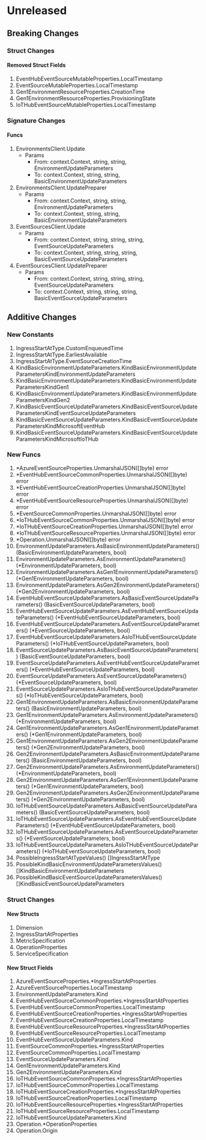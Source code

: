 # Unreleased

## Breaking Changes

### Struct Changes

#### Removed Struct Fields

1. EventHubEventSourceMutableProperties.LocalTimestamp
1. EventSourceMutableProperties.LocalTimestamp
1. Gen1EnvironmentResourceProperties.CreationTime
1. Gen1EnvironmentResourceProperties.ProvisioningState
1. IoTHubEventSourceMutableProperties.LocalTimestamp

### Signature Changes

#### Funcs

1. EnvironmentsClient.Update
	- Params
		- From: context.Context, string, string, EnvironmentUpdateParameters
		- To: context.Context, string, string, BasicEnvironmentUpdateParameters
1. EnvironmentsClient.UpdatePreparer
	- Params
		- From: context.Context, string, string, EnvironmentUpdateParameters
		- To: context.Context, string, string, BasicEnvironmentUpdateParameters
1. EventSourcesClient.Update
	- Params
		- From: context.Context, string, string, string, EventSourceUpdateParameters
		- To: context.Context, string, string, string, BasicEventSourceUpdateParameters
1. EventSourcesClient.UpdatePreparer
	- Params
		- From: context.Context, string, string, string, EventSourceUpdateParameters
		- To: context.Context, string, string, string, BasicEventSourceUpdateParameters

## Additive Changes

### New Constants

1. IngressStartAtType.CustomEnqueuedTime
1. IngressStartAtType.EarliestAvailable
1. IngressStartAtType.EventSourceCreationTime
1. KindBasicEnvironmentUpdateParameters.KindBasicEnvironmentUpdateParametersKindEnvironmentUpdateParameters
1. KindBasicEnvironmentUpdateParameters.KindBasicEnvironmentUpdateParametersKindGen1
1. KindBasicEnvironmentUpdateParameters.KindBasicEnvironmentUpdateParametersKindGen2
1. KindBasicEventSourceUpdateParameters.KindBasicEventSourceUpdateParametersKindEventSourceUpdateParameters
1. KindBasicEventSourceUpdateParameters.KindBasicEventSourceUpdateParametersKindMicrosoftEventHub
1. KindBasicEventSourceUpdateParameters.KindBasicEventSourceUpdateParametersKindMicrosoftIoTHub

### New Funcs

1. *AzureEventSourceProperties.UnmarshalJSON([]byte) error
1. *EventHubEventSourceCommonProperties.UnmarshalJSON([]byte) error
1. *EventHubEventSourceCreationProperties.UnmarshalJSON([]byte) error
1. *EventHubEventSourceResourceProperties.UnmarshalJSON([]byte) error
1. *EventSourceCommonProperties.UnmarshalJSON([]byte) error
1. *IoTHubEventSourceCommonProperties.UnmarshalJSON([]byte) error
1. *IoTHubEventSourceCreationProperties.UnmarshalJSON([]byte) error
1. *IoTHubEventSourceResourceProperties.UnmarshalJSON([]byte) error
1. *Operation.UnmarshalJSON([]byte) error
1. EnvironmentUpdateParameters.AsBasicEnvironmentUpdateParameters() (BasicEnvironmentUpdateParameters, bool)
1. EnvironmentUpdateParameters.AsEnvironmentUpdateParameters() (*EnvironmentUpdateParameters, bool)
1. EnvironmentUpdateParameters.AsGen1EnvironmentUpdateParameters() (*Gen1EnvironmentUpdateParameters, bool)
1. EnvironmentUpdateParameters.AsGen2EnvironmentUpdateParameters() (*Gen2EnvironmentUpdateParameters, bool)
1. EventHubEventSourceUpdateParameters.AsBasicEventSourceUpdateParameters() (BasicEventSourceUpdateParameters, bool)
1. EventHubEventSourceUpdateParameters.AsEventHubEventSourceUpdateParameters() (*EventHubEventSourceUpdateParameters, bool)
1. EventHubEventSourceUpdateParameters.AsEventSourceUpdateParameters() (*EventSourceUpdateParameters, bool)
1. EventHubEventSourceUpdateParameters.AsIoTHubEventSourceUpdateParameters() (*IoTHubEventSourceUpdateParameters, bool)
1. EventSourceUpdateParameters.AsBasicEventSourceUpdateParameters() (BasicEventSourceUpdateParameters, bool)
1. EventSourceUpdateParameters.AsEventHubEventSourceUpdateParameters() (*EventHubEventSourceUpdateParameters, bool)
1. EventSourceUpdateParameters.AsEventSourceUpdateParameters() (*EventSourceUpdateParameters, bool)
1. EventSourceUpdateParameters.AsIoTHubEventSourceUpdateParameters() (*IoTHubEventSourceUpdateParameters, bool)
1. Gen1EnvironmentUpdateParameters.AsBasicEnvironmentUpdateParameters() (BasicEnvironmentUpdateParameters, bool)
1. Gen1EnvironmentUpdateParameters.AsEnvironmentUpdateParameters() (*EnvironmentUpdateParameters, bool)
1. Gen1EnvironmentUpdateParameters.AsGen1EnvironmentUpdateParameters() (*Gen1EnvironmentUpdateParameters, bool)
1. Gen1EnvironmentUpdateParameters.AsGen2EnvironmentUpdateParameters() (*Gen2EnvironmentUpdateParameters, bool)
1. Gen2EnvironmentUpdateParameters.AsBasicEnvironmentUpdateParameters() (BasicEnvironmentUpdateParameters, bool)
1. Gen2EnvironmentUpdateParameters.AsEnvironmentUpdateParameters() (*EnvironmentUpdateParameters, bool)
1. Gen2EnvironmentUpdateParameters.AsGen1EnvironmentUpdateParameters() (*Gen1EnvironmentUpdateParameters, bool)
1. Gen2EnvironmentUpdateParameters.AsGen2EnvironmentUpdateParameters() (*Gen2EnvironmentUpdateParameters, bool)
1. IoTHubEventSourceUpdateParameters.AsBasicEventSourceUpdateParameters() (BasicEventSourceUpdateParameters, bool)
1. IoTHubEventSourceUpdateParameters.AsEventHubEventSourceUpdateParameters() (*EventHubEventSourceUpdateParameters, bool)
1. IoTHubEventSourceUpdateParameters.AsEventSourceUpdateParameters() (*EventSourceUpdateParameters, bool)
1. IoTHubEventSourceUpdateParameters.AsIoTHubEventSourceUpdateParameters() (*IoTHubEventSourceUpdateParameters, bool)
1. PossibleIngressStartAtTypeValues() []IngressStartAtType
1. PossibleKindBasicEnvironmentUpdateParametersValues() []KindBasicEnvironmentUpdateParameters
1. PossibleKindBasicEventSourceUpdateParametersValues() []KindBasicEventSourceUpdateParameters

### Struct Changes

#### New Structs

1. Dimension
1. IngressStartAtProperties
1. MetricSpecification
1. OperationProperties
1. ServiceSpecification

#### New Struct Fields

1. AzureEventSourceProperties.*IngressStartAtProperties
1. AzureEventSourceProperties.LocalTimestamp
1. EnvironmentUpdateParameters.Kind
1. EventHubEventSourceCommonProperties.*IngressStartAtProperties
1. EventHubEventSourceCommonProperties.LocalTimestamp
1. EventHubEventSourceCreationProperties.*IngressStartAtProperties
1. EventHubEventSourceCreationProperties.LocalTimestamp
1. EventHubEventSourceResourceProperties.*IngressStartAtProperties
1. EventHubEventSourceResourceProperties.LocalTimestamp
1. EventHubEventSourceUpdateParameters.Kind
1. EventSourceCommonProperties.*IngressStartAtProperties
1. EventSourceCommonProperties.LocalTimestamp
1. EventSourceUpdateParameters.Kind
1. Gen1EnvironmentUpdateParameters.Kind
1. Gen2EnvironmentUpdateParameters.Kind
1. IoTHubEventSourceCommonProperties.*IngressStartAtProperties
1. IoTHubEventSourceCommonProperties.LocalTimestamp
1. IoTHubEventSourceCreationProperties.*IngressStartAtProperties
1. IoTHubEventSourceCreationProperties.LocalTimestamp
1. IoTHubEventSourceResourceProperties.*IngressStartAtProperties
1. IoTHubEventSourceResourceProperties.LocalTimestamp
1. IoTHubEventSourceUpdateParameters.Kind
1. Operation.*OperationProperties
1. Operation.Origin
